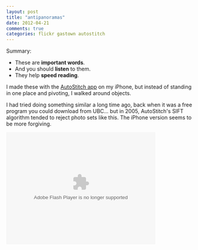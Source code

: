 ```yaml
---
layout: post
title: "antipanoramas"
date: 2012-04-21 
comments: true
categories: flickr gastown autostitch
---
```

Summary:

* These are __important words__.
* And you should __listen__ to them.
* They help __speed reading__.

I made these with the [AutoStitch app](http://www.cloudburstresearch.com/autostitch/autostitch.html) on my iPhone, but instead of standing in one place and pivoting, I walked around objects. 

I had tried doing something similar a long time ago, back when it was a free program you could download from UBC... but in 2005, AutoStitch's SIFT algorithm tended to reject photo sets like this. The iPhone version seems to be more forgiving.

<object width="400" height="300"> <param name="flashvars" value="offsite=true&lang=en-us&page_show_url=%2Fphotos%2Fbrevity%2Fsets%2F72157629869156791%2Fshow%2F&page_show_back_url=%2Fphotos%2Fbrevity%2Fsets%2F72157629869156791%2F&set_id=72157629869156791&jump_to="></param> <param name="movie" value="http://www.flickr.com/apps/slideshow/show.swf?v=124984"></param> <param name="allowFullScreen" value="true"></param><embed type="application/x-shockwave-flash" src="http://www.flickr.com/apps/slideshow/show.swf?v=124984" allowFullScreen="true" flashvars="offsite=true&lang=en-us&page_show_url=%2Fphotos%2Fbrevity%2Fsets%2F72157629869156791%2Fshow%2F&page_show_back_url=%2Fphotos%2Fbrevity%2Fsets%2F72157629869156791%2F&set_id=72157629869156791&jump_to=" width="400" height="300"></embed></object></object>
